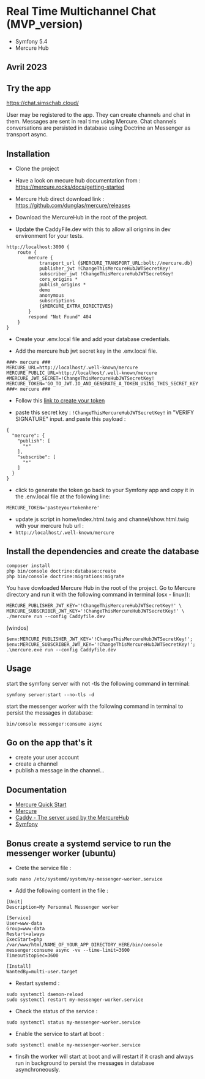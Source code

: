 # Real Time Multichannel Chat (MVP_version)

- Symfony 5.4
- Mercure Hub

## Avril 2023

## Try the app
https://chat.simschab.cloud/


User may be registered to the app. They can create channels and chat in them. 
Messages are sent in real time using Mercure.
Chat channels conversations are persisted in database using Doctrine an Messenger as transport async.

## Installation

- Clone the project

- Have a look on mecure hub documentation from : https://mercure.rocks/docs/getting-started
- Mercure Hub direct download link : https://github.com/dunglas/mercure/releases

- Download the MercureHub in the root of the project.

- Update the CaddyFile.dev with this to allow all orignins in dev environment for your tests.

```shell
http://localhost:3000 {
    route {
        mercure {
            transport_url {$MERCURE_TRANSPORT_URL:bolt://mercure.db}
            publisher_jwt !ChangeThisMercureHubJWTSecretKey!
            subscriber_jwt !ChangeThisMercureHubJWTSecretKey!
            cors_origins *
            publish_origins *
            demo
            anonymous
            subscriptions
            {$MERCURE_EXTRA_DIRECTIVES}
        }
        respond "Not Found" 404
    }
}
```

- Create your .env.local file and add your database credentials.

- Add the mercure hub jwt secret key in the .env.local file.

```
###> mercure ###
MERCURE_URL=http://localhost/.well-known/mercure
MERCURE_PUBLIC_URL=http://localhost/.well-known/mercure
#MERCURE_JWT_SECRET=!ChangeThisMercureHubJWTSecretKey!
MERCURE_TOKEN='GO_TO_JWT.IO_AND_GENERATE_A_TOKEN_USING_THIS_SECRET_KEY'
###< mercure ###
```

- Follow this [link to create your token](https://jwt.io/#debugger-io?token=eyJhbGciOiJIUzI1NiIsInR5cCI6IkpXVCJ9.eyJtZXJjdXJlIjp7InB1Ymxpc2giOlsiKiJdfX0.iHLdpAEjX4BqCsHJEegxRmO-Y6sMxXwNATrQyRNt3GY) 


- paste this secret key : `!ChangeThisMercureHubJWTSecretKey!` in "VERIFY SIGNATURE" input.
and paste this payload : 

```shell
{
  "mercure": {
    "publish": [
      "*"
    ],
    "subscribe": [
      "*"
    ]
  }
}
```

- click to generate the token go back to your Symfony app and copy it in the .env.local file at the following line:

```
MERCURE_TOKEN='pasteyourtokenhere'
```

- update js script in home/index.html.twig and channel/show.html.twig with your mercure hub url : 
- `http://localhost/.well-known/mercure`


## Install the dependencies and create the database

```shell
composer install
php bin/console doctrine:database:create
php bin/console doctrine:migrations:migrate
```

You have dowloaded Mercure Hub in the root of the project. Go to Mercure directory and run it with the following command in terminal (osx - linux)):

```shell
MERCURE_PUBLISHER_JWT_KEY='!ChangeThisMercureHubJWTSecretKey!' \
MERCURE_SUBSCRIBER_JWT_KEY='!ChangeThisMercureHubJWTSecretKey!' \
./mercure run --config Caddyfile.dev
```

(windos)
    
```shell
$env:MERCURE_PUBLISHER_JWT_KEY='!ChangeThisMercureHubJWTSecretKey!'; $env:MERCURE_SUBSCRIBER_JWT_KEY='!ChangeThisMercureHubJWTSecretKey!'; .\mercure.exe run --config Caddyfile.dev
```

## Usage
start the symfony server with not -tls the following command in terminal:

```shell
symfony server:start --no-tls -d
```

start the messenger worker with the following command in terminal to persist the messages in database:

```shell
bin/console messenger:consume async
```

## Go on the app that's it

- create your user account
- create a channel
- publish a message in the channel...

## Documentation


- [Mercure Quick Start](https://mercure.rocks/docs/getting-started)
- [Mercure](https://mercure.rocks/docs/hub/install)
- [Caddy - The server used by the MercureHub](https://caddyserver.com/docs/)
- [Symfony](https://symfony.com/doc/current/mercure.html)

## Bonus create a systemd service to run the messenger worker (ubuntu)

- Crete the service file :

```shell
sudo nano /etc/systemd/system/my-messenger-worker.service
```

- Add the following content in the file :

```
[Unit]
Description=My Personnal Messenger worker

[Service]
User=www-data
Group=www-data
Restart=always
ExecStart=php /var/www/html/NAME_OF_YOUR_APP_DIRECTORY_HERE/bin/console messenger:consume async -vv --time-limit=3600
TimeoutStopSec=3600

[Install]
WantedBy=multi-user.target
```

- Restart systemd :

```
sudo systemctl daemon-reload
sudo systemctl restart my-messenger-worker.service
```

- Check the status of the service :

```
sudo systemctl status my-messenger-worker.service
```

- Enable the service to start at boot :

```
sudo systemctl enable my-messenger-worker.service
```

- finsih the worker will start at boot and will restart if it crash and always run in background to persist the messages in database asynchroneously.